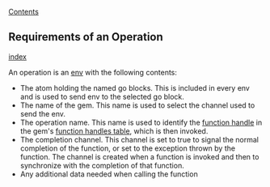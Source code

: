[Contents](../../Contents.md)

## Requirements of an Operation
[index](../../Topics/Requirements%20of%20an%20Operation.md)

An operation is an [env](../../Topics/Env.md) with the following contents:

- The atom holding the named go blocks. This is included in every env and is used to send env to the selected go block.
- The name of the gem. This name is used to select the channel used to send the env.
- The operation name. This name is used to identify the [function handle](../../Topics/Function%20Handles.md) in the gem's [function handles table](../../Topics/Function%20Handles%20Table.md), which is then invoked.
- The completion channel. This channel is set to true to signal the normal completion of the function, or set to the exception thrown by the function. The channel is created when a function is invoked and then to synchronize with the completion of that function.
- Any additional data needed when calling the function 